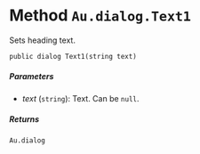 # Method `Au.dialog.Text1`

Sets heading text.

```
public dialog Text1(string text)
```

##### Parameters

- *text*  (`string`):
    Text. Can be `null`.

##### Returns

`Au.dialog`